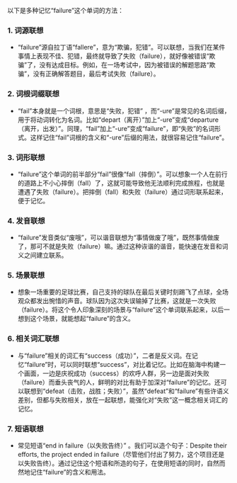 以下是多种记忆“failure”这个单词的方法：

### 1. 词源联想
 - “failure”源自拉丁语“fallere”，意为“欺骗，犯错”。可以联想，当我们在某件事情上表现不佳、犯错，最终就导致了失败（failure），就好像被错误“欺骗”了，没有达成目标。例如，在一场考试中，因为被错误的解题思路“欺骗”，没有正确解答题目，最后考试失败（failure）。

### 2. 词根词缀联想
 - “fail”本身就是一个词根，意思是“失败，犯错” ，而“-ure”是常见的名词后缀，用于将动词转化为名词。比如“depart（离开）”加上“-ure”变成“departure（离开，出发）”。同理，“fail”加上“-ure”变成“failure”，即“失败”的名词形式。这样记住“fail”词根的含义和“-ure”后缀的用法，就很容易记住“failure”。

### 3. 词形联想
 - “failure”这个单词的前半部分“fail”很像“fall（摔倒）”。可以想象一个人在前行的道路上不小心摔倒（fall）了，这就可能导致他无法顺利完成旅程，也就是遭遇了失败（failure）。把摔倒（fall）和失败（failure）通过词形联系起来，便于记忆。

### 4. 发音联想
 - “failure”发音类似“废哦”，可以谐音联想为“事情做废了哦”，既然事情做废了，那可不就是失败（failure）嘛。通过这种诙谐的谐音，能快速在发音和词义之间建立联系。

### 5. 场景联想
 - 想象一场重要的足球比赛，自己支持的球队在最后关键时刻踢飞了点球，全场观众都发出惋惜的声音。球队因为这次失误输掉了比赛，这就是一次失败（failure）。将这个令人印象深刻的场景与“failure”这个单词联系起来，以后一想到这个场景，就能想起“failure”的含义。

### 6. 相关词汇联想
 - 与“failure”相关的词汇有“success（成功）”，二者是反义词。在记忆“failure”时，可以同时联想“success”，对比着记忆。比如在脑海中构建一个画面，一边是庆祝成功（success）的欢呼人群，另一边是面对失败（failure）而垂头丧气的人，鲜明的对比有助于加深对“failure”的记忆。还可以联想到“defeat（击败，战胜；失败）”，虽然“defeat”和“failure”有些许语义差别，但都与失败相关，放在一起联想，能强化对“失败”这一概念相关词汇的记忆。

### 7. 短语联想
 - 常见短语“end in failure（以失败告终）” 。我们可以造个句子：Despite their efforts, the project ended in failure（尽管他们付出了努力，这个项目还是以失败告终）。通过记住这个短语和所造的句子，在使用短语的同时，自然而然地记住“failure”的含义和用法。 